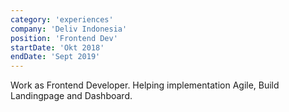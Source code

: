 ```yaml
---
category: 'experiences'
company: 'Deliv Indonesia'
position: 'Frontend Dev'
startDate: 'Okt 2018'
endDate: 'Sept 2019'
---
```


Work as Frontend Developer. Helping implementation Agile, Build Landingpage and Dashboard.